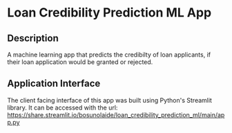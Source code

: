 # Loan Credibility Prediction ML App

## Description
A machine learning app that predicts the credibilty of loan applicants, if their loan application would be granted or rejected.

## Application Interface
The client facing interface of this app was built using Python's Streamlit library. It can be accessed with the url: https://share.streamlit.io/bosunolaide/loan_credibility_prediction_ml/main/app.py


